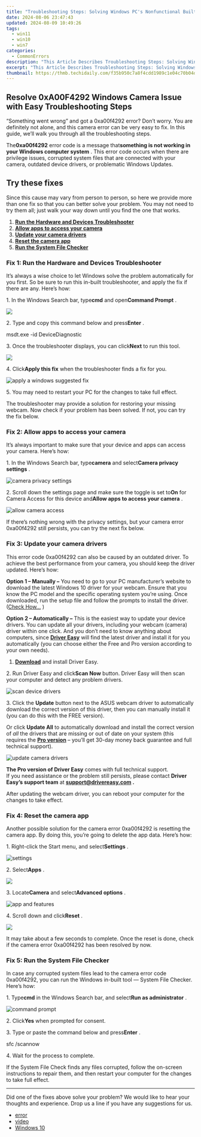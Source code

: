 ```yaml
---
title: "Troubleshooting Steps: Solving Windows PC's Nonfunctional Built-In Camera"
date: 2024-08-06 23:47:43
updated: 2024-08-09 10:49:26
tags:
  - win11
  - win10
  - win7
categories:
  - CommonErrors
description: "This Article Describes Troubleshooting Steps: Solving Windows PC's Nonfunctional Built-In Camera"
excerpt: "This Article Describes Troubleshooting Steps: Solving Windows PC's Nonfunctional Built-In Camera"
thumbnail: https://thmb.techidaily.com/f35b950c7a8f4cdd1989c1e04c70b04dbfa6ce641c77398dacbaad68cbaf2be6.jpg
---
```


## Resolve 0xA00F4292 Windows Camera Issue with Easy Troubleshooting Steps

“Something went wrong” and got a 0xa00f4292 error? Don’t worry. You are definitely not alone, and this camera error can be very easy to fix. In this guide, we’ll walk you through all the troubleshooting steps.

 The**0xa00f4292** error code is a message that**something is not working in your Windows computer system** . This error code occurs when there are privilege issues, corrupted system files that are connected with your camera, outdated device drivers, or problematic Windows Updates.

## Try these fixes

 Since this cause may vary from person to person, so here we provide more than one fix so that you can better solve your problem. You may not need to try them all; just walk your way down until you find the one that works.

1. **[Run the Hardware and Devices Troubleshooter](https://tools.techidaily.com/drivereasy/download/)**
2. **[Allow apps to access your camera](https://tools.techidaily.com/drivereasy/download/)**
3. **[Update your camera drivers](https://tools.techidaily.com/drivereasy/download/)**
4. **[Reset the camera app](https://tools.techidaily.com/drivereasy/download/)**
5. **[Run the System File Checker](https://tools.techidaily.com/drivereasy/download/)**

### Fix 1: Run the Hardware and Devices Troubleshooter

 It’s always a wise choice to let Windows solve the problem automatically for you first. So be sure to run this in-built troubleshooter, and apply the fix if there are any. Here’s how:

 1\. In the Windows Search bar, type**cmd** and open**Command Prompt** .

![](https://images.drivereasy.com/wp-content/uploads/2021/03/command-prompt.jpg)

 2\. Type and copy this command below and press**Enter** .

msdt.exe -id DeviceDiagnostic

 3\. Once the troubleshooter displays, you can click**Next** to run this tool.

![](https://images.drivereasy.com/wp-content/uploads/2021/03/image-12.png)

 4\. Click**Apply this fix** when the troubleshooter finds a fix for you.

![apply a windows suggested fix](https://images.drivereasy.com/wp-content/uploads/2021/03/image-13.png)

5\. You may need to restart your PC for the changes to take full effect.

 The troubleshooter may provide a solution for restoring your missing webcam. Now check if your problem has been solved. If not, you can try the fix below.

### Fix 2: Allow apps to access your camera

 It’s always important to make sure that your device and apps can access your camera. Here’s how:

 1\. In the Windows Search bar, type**camera** and select**Camera privacy settings** .

![camera privacy settings](https://images.drivereasy.com/wp-content/uploads/2021/03/image-14.png)

 2\. Scroll down the settings page and make sure the toggle is set to**On** for Camera Access for this device and**Allow apps to access your camera** .

![allow camera access](https://images.drivereasy.com/wp-content/uploads/2021/03/image-15.png)

 If there’s nothing wrong with the privacy settings, but your camera error 0xa00f4292 still persists, you can try the next fix below.

### Fix 3: Update your camera drivers

 This error code 0xa00f4292 can also be caused by an outdated driver. To achieve the best performance from your camera, you should keep the driver updated. Here’s how:

**Option 1 – Manually –** You need to go to your PC manufacturer’s website to download the latest Windows 10 driver for your webcam. Ensure that you know the PC model and the specific operating system you’re using. Once downloaded, run the setup file and follow the prompts to install the driver. ([Check How…](https://tools.techidaily.com/drivereasy/download/) )

**Option 2 – Automatically –** This is the easiest way to update your device drivers. You can update all your drivers, including your webcam (camera) driver within one click. And you don’t need to know anything about computers, since **[Driver Easy](https://tools.techidaily.com/drivereasy/download/)**  will find the latest driver and install it for you automatically (you can choose either the Free and Pro version according to your own needs).

 1. **[Download](https://tools.techidaily.com/drivereasy/download/)**  and install Driver Easy.

 2\. Run Driver Easy and click**Scan Now** button. Driver Easy will then scan your computer and detect any problem drivers.

![scan device drivers](https://images.drivereasy.com/wp-content/uploads/2021/03/scan.png)

 3\. Click the **Update** button next to the ASUS webcam driver to automatically download the correct version of this driver, then you can manually install it (you can do this with the FREE version).

 Or click **Update All**  to automatically download and install the correct version of _all_ the drivers that are missing or out of date on your system (this requires the **[Pro version](https://tools.techidaily.com/drivereasy/download/)**  – you’ll get 30-day money back guarantee and full technical support).

![update camera drivers](https://images.drivereasy.com/wp-content/uploads/2021/03/image-16.png)

**The Pro version of Driver Easy** comes with full technical support.  
 If you need assistance or the problem still persists, please contact **Driver Easy’s support team** at **[support@drivereasy.com](https://tools.techidaily.com/drivereasy/download/) .**

 After updating the webcam driver, you can reboot your computer for the changes to take effect.

### Fix 4: Reset the camera app

 Another possible solution for the camera error 0xa00f4292 is resetting the camera app. By doing this, you’re going to delete the app data. Here’s how:

 1\. Right-click the Start menu, and select**Settings** .

![settings](https://images.drivereasy.com/wp-content/uploads/2021/03/image-17.png)

 2\. Select**Apps** .

![](https://images.drivereasy.com/wp-content/uploads/2021/03/image-18.png)

 3\. Locate**Camera** and select**Advanced options** .

![app and features](https://images.drivereasy.com/wp-content/uploads/2021/03/image-19.png)

 4\. Scroll down and click**Reset** .

![](https://images.drivereasy.com/wp-content/uploads/2021/03/image-20.png)

 It may take about a few seconds to complete. Once the reset is done, check if the camera error 0xa00f4292 has been resolved by now.

### Fix 5: Run the System File Checker

 In case any corrupted system files lead to the camera error code 0xa00f4292, you can run the Windows in-built tool — System File Checker. Here’s how:

 1\. Type**cmd** in the Windows Search bar, and select**Run as administrator** .

![command prompt](https://images.drivereasy.com/wp-content/uploads/2021/03/image-21.png)

 2\. Click**Yes** when prompted for consent.

 3\. Type or paste the command below and press**Enter** .

sfc /scannow

4\. Wait for the process to complete.

 If the System File Check finds any files corrupted, follow the on-screen instructions to repair them, and then restart your computer for the changes to take full effect.

---

 Did one of the fixes above solve your problem? We would like to hear your thoughts and experience. Drop us a line if you have any suggestions for us.

* [error](https://tools.techidaily.com/drivereasy/download/)
* [video](https://tools.techidaily.com/drivereasy/download/)
* [Windows 10](https://tools.techidaily.com/drivereasy/download/)

<ins class="adsbygoogle"
     style="display:block"
     data-ad-format="autorelaxed"
     data-ad-client="ca-pub-7571918770474297"
     data-ad-slot="1223367746"></ins>



<ins class="adsbygoogle"
     style="display:block"
     data-ad-client="ca-pub-7571918770474297"
     data-ad-slot="8358498916"
     data-ad-format="auto"
     data-full-width-responsive="true"></ins>
